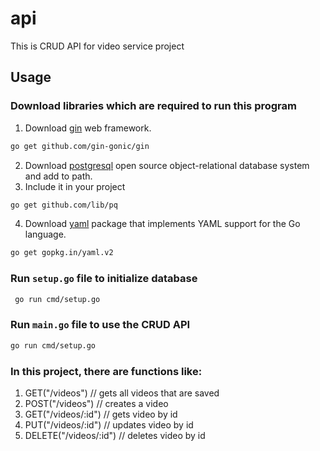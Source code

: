 # api
This is CRUD API for video service project
## Usage

### Download libraries which are required to run this program

1. Download [gin](github.com/gin-gonic/gin) web framework. 
```sh
go get github.com/gin-gonic/gin 
```
2. Download [postgresql](https://www.postgresql.org/download/) open source object-relational database system and add to path.
3. Include it in your project
```sh
go get github.com/lib/pq 
```
4. Download [yaml](gopkg.in/yaml.v2) package that implements YAML support for the Go language.
```sh
go get gopkg.in/yaml.v2
```

### Run `setup.go` file to initialize database
```sh
 go run cmd/setup.go
```

### Run `main.go` file to use the CRUD API
```sh
go run cmd/setup.go
```

### In this project, there are functions like:
 1. GET("/videos")            // gets all videos that are saved
 2. POST("/videos")           // creates a video
 3. GET("/videos/:id")        // gets video by id
 4. PUT("/videos/:id")        // updates video by id
 5. DELETE("/videos/:id")     // deletes video by id  
